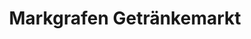 ---
title: "Markgrafen Getränkemarkt"
url: /langenbernsdorf/markgrafen-getraenkemarkt/
shop: Getränke
---
